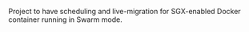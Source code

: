 Project to have scheduling and live-migration for SGX-enabled Docker container running in Swarm mode.
